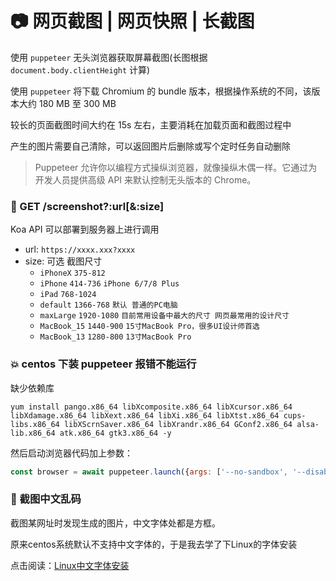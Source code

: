 # 📷 网页截图 | 网页快照 | 长截图

使用 `puppeteer` 无头浏览器获取屏幕截图(长图根据 `document.body.clientHeight` 计算)

使用 `puppeteer` 将下载 Chromium 的 bundle 版本，根据操作系统的不同，该版本大约 180 MB 至 300 MB

较长的页面截图时间大约在 15s 左右，主要消耗在加载页面和截图过程中

产生的图片需要自己清除，可以返回图片后删除或写个定时任务自动删除

> Puppeteer 允许你以编程方式操纵浏览器，就像操纵木偶一样。它通过为开发人员提供高级 API 来默认控制无头版本的 Chrome。

### 🍉 GET /screenshot?:url[&:size]

Koa API 可以部署到服务器上进行调用

- url: `https://xxxx.xxx?xxxx`
- size: 可选 截图尺寸
  - `iPhoneX` `375-812`
  - `iPhone` `414-736` `iPhone 6/7/8 Plus`
  - `iPad` `768-1024`
  - `default` `1366-768` `默认 普通的PC电脑`
  - `maxLarge` `1920-1080` `目前常用设备中最大的尺寸 网页最常用的设计尺寸`
  - `MacBook_15` `1440-900` `15寸MacBook Pro，很多UI设计师首选`
  - `MacBook_13` `1280-800` `13寸MacBook Pro`


### 💥 centos 下装 puppeteer 报错不能运行

缺少依赖库

```shell
yum install pango.x86_64 libXcomposite.x86_64 libXcursor.x86_64 libXdamage.x86_64 libXext.x86_64 libXi.x86_64 libXtst.x86_64 cups-libs.x86_64 libXScrnSaver.x86_64 libXrandr.x86_64 GConf2.x86_64 alsa-lib.x86_64 atk.x86_64 gtk3.x86_64 -y
```

然后启动浏览器代码加上参数：

```js
const browser = await puppeteer.launch({args: ['--no-sandbox', '--disable-setuid-sandbox']})
```


### 🎲 截图中文乱码

截图某网址时发现生成的图片，中文字体处都是方框。

原来centos系统默认不支持中文字体的，于是我去学了下Linux的字体安装

点击阅读：[Linux中文字体安装](https://ux34.cn/pages/28f903/)